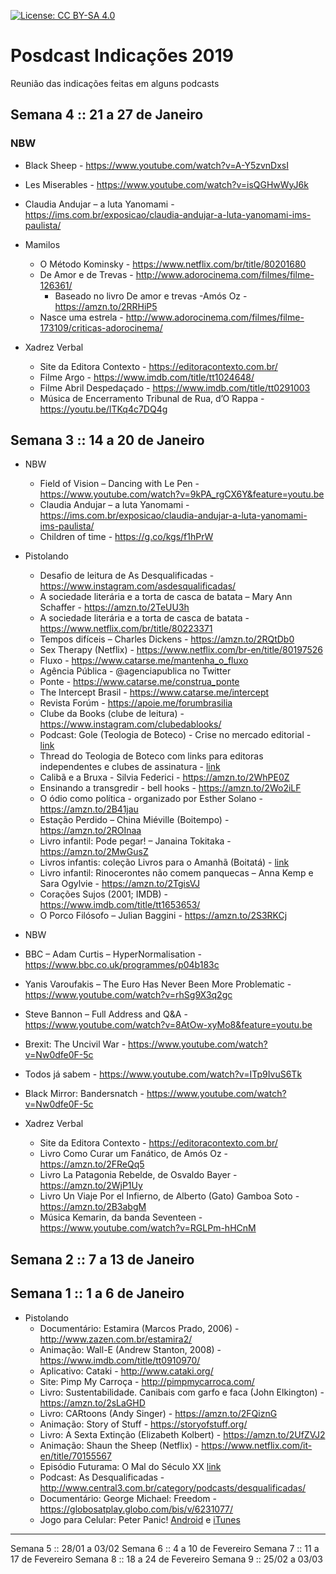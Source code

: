 [![License: CC BY-SA 4.0](https://img.shields.io/badge/License-CC%20BY--SA%204.0-lightgrey.svg)](http://creativecommons.org/licenses/by-sa/4.0/)

# Posdcast Indicações 2019
Reunião das indicações feitas em alguns podcasts

## Semana 4 :: 21 a 27 de Janeiro

### NBW
  - Black Sheep - https://www.youtube.com/watch?v=A-Y5zvnDxsI
  - Les Miserables - https://www.youtube.com/watch?v=isQGHwWyJ6k
  - Claudia Andujar – a luta Yanomami - https://ims.com.br/exposicao/claudia-andujar-a-luta-yanomami-ims-paulista/

- Mamilos
  - O Método Kominsky - https://www.netflix.com/br/title/80201680
  - De Amor e de Trevas - http://www.adorocinema.com/filmes/filme-126361/
    - Baseado no livro De amor e trevas -Amós Oz - https://amzn.to/2RRHiP5
  - Nasce uma estrela - http://www.adorocinema.com/filmes/filme-173109/criticas-adorocinema/

- Xadrez Verbal
  - Site da Editora Contexto - https://editoracontexto.com.br/
  - Filme Argo - https://www.imdb.com/title/tt1024648/
  - Filme Abril Despedaçado - https://www.imdb.com/title/tt0291003
  - Música de Encerramento Tribunal de Rua, d’O Rappa - https://youtu.be/lTKq4c7DQ4g


## Semana 3 :: 14 a 20 de Janeiro

- NBW
  - Field of Vision – Dancing with Le Pen - https://www.youtube.com/watch?v=9kPA_rgCX6Y&feature=youtu.be
  - Claudia Andujar – a luta Yanomami - https://ims.com.br/exposicao/claudia-andujar-a-luta-yanomami-ims-paulista/
  - Children of time - https://g.co/kgs/f1hPrW

- Pistolando
  - Desafio de leitura de As Desqualificadas - https://www.instagram.com/asdesqualificadas/
  - A sociedade literária e a torta de casca de batata – Mary Ann Schaffer - https://amzn.to/2TeUU3h
  - A sociedade literária e a torta de casca de batata - https://www.netflix.com/br/title/80223371
  - Tempos difíceis – Charles Dickens - https://amzn.to/2RQtDb0
  - Sex Therapy (Netflix) - https://www.netflix.com/br-en/title/80197526
  - Fluxo - https://www.catarse.me/mantenha_o_fluxo
  - Agência Pública - @agenciapublica no Twitter
  - Ponte - https://www.catarse.me/construa_ponte
  - The Intercept Brasil - https://www.catarse.me/intercept
  - Revista Forúm - https://apoie.me/forumbrasilia
  - Clube da Books (clube de leitura) - https://www.instagram.com/clubedablooks/
  - Podcast: Gole (Teologia de Boteco) - Crise no mercado editorial - [link](https://teologiadeboteco.com.br/2018/12/24/027-gole-a-crise-no-mercado-editorial-brasileiro/)
  - Thread do Teologia de Boteco com links para editoras independentes e clubes de assinatura - [link](https://twitter.com/Cristiano_Barba/status/1077192472336453633)
  - Calibã e a Bruxa - Silvia Federici - https://amzn.to/2WhPE0Z
  - Ensinando a transgredir - bell hooks - https://amzn.to/2Wo2iLF
  - O ódio como política - organizado por Esther Solano - https://amzn.to/2B41jau
  - Estação Perdido – China Miéville (Boitempo) - https://amzn.to/2ROInaa
  - Livro infantil: Pode pegar! – Janaina Tokitaka - https://amzn.to/2MwGusZ
  - Livros infantis: coleção Livros para o Amanhã (Boitatá) - [link](https://www.boitempoeditorial.com.br/products/vitrine/boitata)
  - Livro infantil: Rinocerontes não comem panquecas – Anna Kemp e Sara Ogylvie - https://amzn.to/2TgisVJ
  - Corações Sujos (2001; IMDB) - https://www.imdb.com/title/tt1653653/
  - O Porco Filósofo – Julian Baggini - https://amzn.to/2S3RKCj
  
 - NBW
  - BBC – Adam Curtis – HyperNormalisation - https://www.bbc.co.uk/programmes/p04b183c
  - Yanis Varoufakis – The Euro Has Never Been More Problematic - https://www.youtube.com/watch?v=rhSg9X3q2gc
  - Steve Bannon – Full Address and Q&A - https://www.youtube.com/watch?v=8AtOw-xyMo8&feature=youtu.be
  - Brexit: The Uncivil War - https://www.youtube.com/watch?v=Nw0dfe0F-5c
  - Todos já sabem - https://www.youtube.com/watch?v=ITp9IvuS6Tk
  - Black Mirror: Bandersnatch - https://www.youtube.com/watch?v=Nw0dfe0F-5c

- Xadrez Verbal
  - Site da Editora Contexto - https://editoracontexto.com.br/
  - Livro Como Curar um Fanático, de Amós Oz - https://amzn.to/2FReQq5
  - Livro La Patagonia Rebelde, de Osvaldo Bayer - https://amzn.to/2WjP1Uy
  - Livro Un Viaje Por el Infierno, de Alberto (Gato) Gamboa Soto - https://amzn.to/2B3abgM
  - Música Kemarin, da banda Seventeen - https://www.youtube.com/watch?v=RGLPm-hHCnM

## Semana 2 :: 7 a 13 de Janeiro

## Semana 1 :: 1 a 6 de Janeiro

- Pistolando
  - Documentário: Estamira (Marcos Prado, 2006) - http://www.zazen.com.br/estamira2/
  - Animação: Wall-E (Andrew Stanton, 2008) - https://www.imdb.com/title/tt0910970/
  - Aplicativo: Cataki - http://www.cataki.org/
  - Site: Pimp My Carroça - http://pimpmycarroca.com/
  - Livro: Sustentabilidade. Canibais com garfo e faca (John Elkington) - https://amzn.to/2sLaGHD
  - Livro: CARtoons (Andy Singer) - https://amzn.to/2FQiznG
  - Animação: Story of Stuff - https://storyofstuff.org/
  - Livro: A Sexta Extinção (Elizabeth Kolbert) - https://amzn.to/2UfZVJ2
  - Animação: Shaun the Sheep (Netflix) - https://www.netflix.com/it-en/title/70155567
  - Episódio Futurama: O Mal do Século XX [link](http://futuramaoficial.blogspot.com/2011/01/8-um-grande-pedaco-de-lixo.html)
  - Podcast: As Desqualificadas - http://www.central3.com.br/category/podcasts/desqualificadas/
  - Documentário: George Michael: Freedom - https://globosatplay.globo.com/bis/v/6231077/
  - Jogo para Celular: Peter Panic! [Android](https://play.google.com/store/apps/details?id=com.turner.peterpanicgame&hl=pt) e [iTunes](https://itunes.apple.com/br/app/peter-panic/id1058602106?mt=8) 

 




----

Semana 5 :: 28/01 a 03/02
Semana 6 :: 4 a 10 de Fevereiro
Semana 7 :: 11 a 17 de Fevereiro
Semana 8 :: 18 a 24 de Fevereiro
Semana 9 :: 25/02 a 03/03
